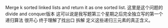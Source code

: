 Merge k sorted linked lists and return it as one sorted list.
这里是这个问题的divide and conquer版本 这可以说是我写题第三个星期之后完全独立写的第一个递归算法 很开心 终于理解了找出口 拆解  定义这些递归三元素的真正含义。
